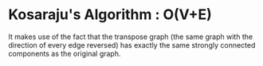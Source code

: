 # Kosaraju's Algorithm : O(V+E)


It makes use of the fact that the transpose graph (the same graph with the direction of every edge reversed) has exactly the same strongly connected components as the original graph.



